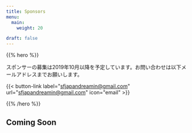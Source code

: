 ```yaml
---
title: Sponsors
menu:
  main:
    weight: 20

draft: false
---
```


{{% hero %}}

スポンサーの募集は2019年10月以降を予定しています。お問い合わせは以下メールアドレスまでお願いします。

{{< button-link label="sfjapandreamin@gmail.com"
                url="sfjapandreamin@gmail.com"
                icon="email" >}} 

{{% /hero %}}


<!-- Parteners list -->

<section class="content">
<h2>Coming Soon</h2>
</section>

<!--
{{% partners categories="platinium,gold,startup,soutien,communautes" %}}

{{% /partners %}}
-->
